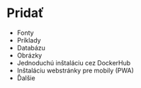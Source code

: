 # Pridať
- Fonty
- Príklady
- Databázu
- Obrázky
- Jednoduchú inštaláciu cez DockerHub
- Inštaláciu webstránky pre mobily (PWA)
- Ďalšie